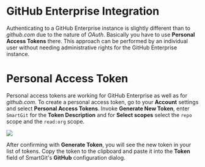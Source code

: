 # GitHub Enterprise Integration

Authenticating to a GitHub Enterprise instance is slightly different than to *github.com* due to the nature of *OAuth*. Basically you have to use **Personal Access Tokens** there. This approach can be performed by an individual user without needing administrative rights for the GitHub Enterprise instance.

# Personal Access Token

Personal access tokens are working for GitHub Enterprise as well as for *github.com*. To create a personal access token, go to your **Account** settings and select **Personal Access Tokens**. Invoke **Generate New Token**, enter `SmartGit` for the **Token Description** and for **Select scopes** select the `repo` scope and the `read:org` scope.

![](attachments/53215448/53215449.png)

After confirming with **Generate Token**, you will see the new token in your list of tokens. Copy the token to the clipboard and paste it into the **Token** field of SmartGit's **GitHub** configuration dialog.
